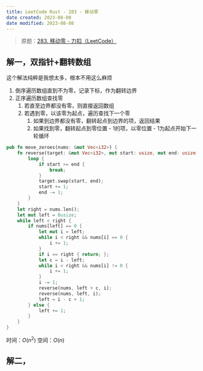 ```yaml
---
title: LeetCode Rust - 283 - 移动零
date created: 2023-08-08
date modified: 2023-08-08
---
```


> 原题：[283. 移动零 - 力扣（LeetCode）](https://leetcode.cn/problems/move-zeroes/)

## 解一，双指针+翻转数组

这个解法纯粹是我想太多，根本不用这么麻烦

1. 倒序遍历数组直到不为零，记录下标，作为翻转边界
2. 正序遍历数组查找零
	1. 若直至边界都没有零，则直接返回数组
	2. 若遇到零，以该零为起点，遍历查找下一个零
		1. 如果到边界都没有零，翻转起点到边界的项，返回结果
		2. 如果找到零，翻转起点到零位置 - 1的项，以零位置 - 1为起点开始下一轮循环

```rust
pub fn move_zeroes(nums: &mut Vec<i32>) {
	fn reverse(target: &mut Vec<i32>, mut start: usize, mut end: usize) {
		loop {
			if start >= end {
				break;
			}
			target.swap(start, end);
			start += 1;
			end -= 1;
		}
	}
	let right = nums.len();
	let mut left = 0usize;
	while left < right {
		if nums[left] == 0 {
			let mut i = left;
			while i < right && nums[i] == 0 {
				i += 1;
			}
			if i == right { return; };
			let c = i - left;
			while i < right && nums[i] != 0 {
				i += 1;
			}
			i -= 1;
			reverse(nums, left + c, i);
			reverse(nums, left, i);
			left = i - c + 1;
		} else {
			left += 1;
		}
	}
}
```

时间：$O(n^2)$
空间：$O(n)$

## 解二，